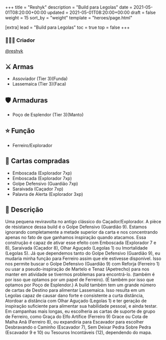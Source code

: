 +++
title = "Reshyk"
description = "Build para Legolas"
date = 2021-05-01T08:20:00+00:00
updated = 2021-05-01T08:20:00+00:00
draft = false
weight = 15
sort_by = "weight"
template = "heroes/page.html"

[extra]
lead = "Build para Legolas"
toc = true
top = false
+++

### 🙋🏻‍♂️ Criador

[@reshyk](https://www.reddit.com/r/JourneysInMiddleEarth/comments/p3whof/a_nonstandard_build_for_every_character/)

## ⚔️ Armas

- Assoviador (Tier 3)(Funda)
- Lassemaica (Tier 3)(Faca)

## 🛡️ Armaduras

- Poço de Esplendor (Tier 3)(Manto)

## ⭐️ Função

- Ferreiro/Explorador

## 🎴 Cartas compradas

- Emboscada (Explorador 7xp)
- Emboscada (Explorador 7xp)
- Golpe Defensivo (Guardião 7xp)
- Saraivada (Caçador 7xp)
- Palavra de Alerta (Explorador 3xp)

## 📖 Descrição

Uma pequena reviravolta no antigo clássico do Caçador/Explorador. A pièce de résistance dessa build é o Golpe Defensivo (Guardião 9). Estamos ignorando completamente a metade superior da carta e nos concentrando apenas no fato de que ganhamos inspiração quando atacamos. Essa construção é capaz de ativar esse efeito com Emboscada (Explorador 7 e 8), Saraivada (Caçador 8), Olhar Aguçado (Legolas 1) ou Imortalidade (Legolas 5). Já que dependemos tanto do Golpe Defensivo (Guardião 9), eu mudaria minha função para Ferreiro assim que ele estivesse disponível. Isso nos permite buscar o Golpe Defensivo (Guardião 9) com Reforja (Ferreiro 1) ou usar a pseudo-inspiração de Martelo e Tenaz (Apetrecho) para nos manter em atividade se tivermos problemas para encontrá-lo. (também é por isso que optamos por um papel de Ferreiro). (É também por isso que optamos por Poço de Esplendor.) A build também tem um grande número de cartas de Destino para alimentar Lassemaica. Isso resulta em um Legolas capaz de causar dano forte e consistente a curta distância, Atordoar a distância com Olhar Aguçado (Legolas 1) e ter geração de inspiração suficiente para alimentar sua habilidade pessoal, e ainda testar. Em campanhas mais longas, eu escolheria as cartas de suporte de grupo de Ferreiro, como Graça do Elfo Artífice (Ferreiro 9) Grace ou Cota de Malha Anã (Ferreiro 8), ou expandiria para Escavador para escolher Desbravando o Caminho (Escavador 7), Sem Deixar Pedra Sobre Pedra (Escavador 9 e 10) ou Tesouros Incontáveis (12), dependendo do mapa.
